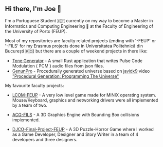 ## Hi there, I'm Joe 👋
I'm a Portuguese Student 🇵🇹 currently on my way to become a Master in Informatics and Computing Engineering 💾 at the Faculty of Engineering of the University of Porto (FEUP).

Most of my repositories are faculty related projects (ending with '-FEUP' or '-FILS' for my Erasmus projects done in Universitatea Politehnică din București 🇷🇴) but there are a couple of weekend projects in there like:  
 - [Tone Generator](https://github.com/JoeMGomes/tone_generator) - A small Rust application that writes Pulse Code Modulation ( PCM ) audio files from json files.
 - [GenunPro](https://github.com/JoeMGomes/GenunPro) - Procedurally generated universe based on [javidx9](https://www.youtube.com/channel/UC-yuWVUplUJZvieEligKBkA) video  ["Procedural Generation: Programming The Universe"](https://www.youtube.com/watch?v=ZZY9YE7rZJw&t=592s) 

My favourite faculty projects:
 - [LCOM-FEUP](https://github.com/JoeMGomes/LCOM-FEUP) - A very low level game made for MINIX operating system. Mouse/Keyboard, graphics and networking drivers were all implemented by a team of two.
 - [ACG-FILS](https://github.com/JoeMGomes/ACG-FILS) - A 3D Graphics Engine with Bounding Box collisions implemented.

 - [DJCO-Final-Project-FEUP](https://github.com/JoeMGomes/DJCO-Final-Project-FEUP) - A 3D Puzzle-Horror Game where I worked as a Game Developer, Designer and Story Writer in a team of 4 developers and three designers.
<!--
**JoeMGomes/JoeMGomes** is a ✨ _special_ ✨ repository because its `README.md` (this file) appears on your GitHub profile.

Here are some ideas to get you started:

- 🔭 I’m currently working on ...
- 🌱 I’m currently learning ...
- 👯 I’m looking to collaborate on ...
- 🤔 I’m looking for help with ...
- 💬 Ask me about ...
- 📫 How to reach me: ...
- 😄 Pronouns: ...
- ⚡ Fun fact: ...
-->

